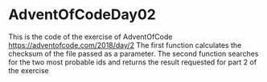 # AdventOfCodeDay02

This is the code of the exercise of AdventOfCode https://adventofcode.com/2018/day/2
The first function calculates the checksum of the file passed as a parameter.
The second function searches for the two most probable ids and returns the result requested for part 2 of the exercise

